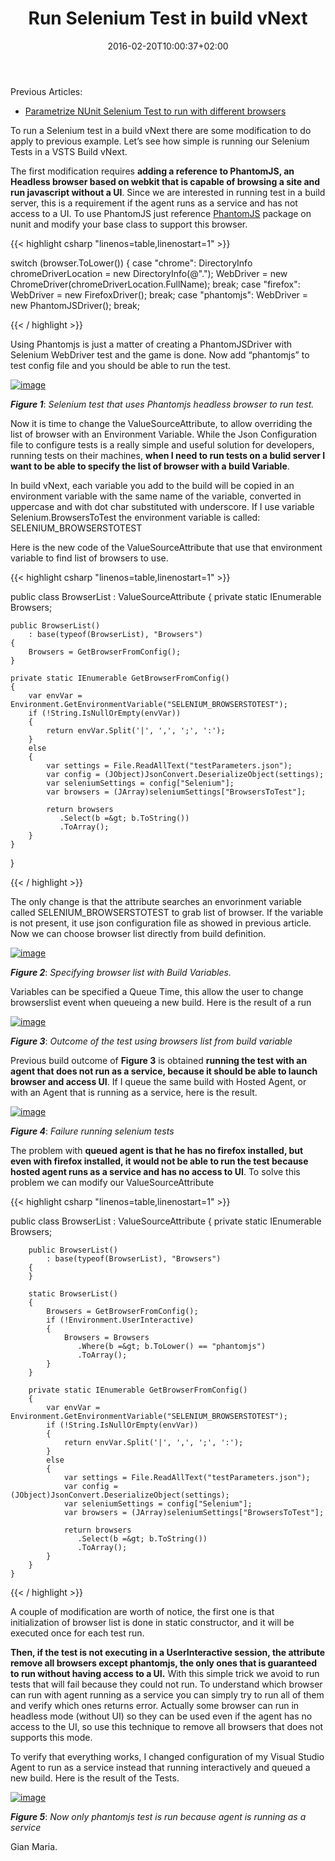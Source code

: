 ﻿---
title: "Run Selenium Test in build vNext"
description: ""
date: 2016-02-20T10:00:37+02:00
draft: false
tags: [Nunit,Testing]
categories: [Testing]
---
Previous Articles:

- [Parametrize NUnit Selenium Test to run with different browsers](http://www.codewrecks.com/blog/index.php/2016/02/19/parametrize-nunit-selenium-test-for-run-with-different-browsers/)

To run a Selenium test in a build vNext there are some modification to do apply to previous example. Let’s see how simple is running our Selenium Tests in a VSTS Build vNext.

The first modification requires  **adding a reference to PhantomJS, an Headless browser based on webkit that is capable of browsing a site and run javascript without a UI**. Since we are interested in running test in a build server, this is a requirement if the agent runs as a service and has not access to a UI. To use PhantomJS just reference [PhantomJS](https://www.nuget.org/packages/PhantomJS/) package on nunit and modify your base class to support this browser.

{{< highlight csharp "linenos=table,linenostart=1" >}}


switch (browser.ToLower())
{
    case "chrome":
        DirectoryInfo chromeDriverLocation = new DirectoryInfo(@".");
        WebDriver = new ChromeDriver(chromeDriverLocation.FullName);
        break;
    case "firefox":
        WebDriver = new FirefoxDriver();
        break;
    case "phantomjs":
        WebDriver = new PhantomJSDriver();
        break;

{{< / highlight >}}

Using Phantomjs is just a matter of creating a PhantomJSDriver with Selenium WebDriver test and the game is done. Now add “phantomjs” to test config file and you should be able to run the test.

[![image](http://www.codewrecks.com/blog/wp-content/uploads/2016/02/image_thumb11.png "image")](http://www.codewrecks.com/blog/wp-content/uploads/2016/02/image11.png)

 ***Figure 1***: *Selenium test that uses Phantomjs headless browser to run test.*

Now it is time to change the ValueSourceAttribute, to allow overriding the list of browser with an Environment Variable. While the Json Configuration file to configure tests is a really simple and useful solution for developers, running tests on their machines,  **when I need to run tests on a bulid server I want to be able to specify the list of browser with a build Variable**.

In build vNext, each variable you add to the build will be copied in an environment variable with the same name of the variable, converted in uppercase and with dot char substituted with underscore. If I use variable Selenium.BrowsersToTest the environment variable is called: SELENIUM\_BROWSERSTOTEST

Here is the new code of the ValueSourceAttribute that use that environment variable to find list of browsers to use.

{{< highlight csharp "linenos=table,linenostart=1" >}}


public class BrowserList : ValueSourceAttribute
{
    private static IEnumerable Browsers;

    public BrowserList()
        : base(typeof(BrowserList), "Browsers")
    {
        Browsers = GetBrowserFromConfig();
    }

    private static IEnumerable GetBrowserFromConfig()
    {
        var envVar = Environment.GetEnvironmentVariable("SELENIUM_BROWSERSTOTEST");
        if (!String.IsNullOrEmpty(envVar))
        {
            return envVar.Split('|', ',', ';', ':');
        }
        else
        {
            var settings = File.ReadAllText("testParameters.json");
            var config = (JObject)JsonConvert.DeserializeObject(settings);
            var seleniumSettings = config["Selenium"];
            var browsers = (JArray)seleniumSettings["BrowsersToTest"];

            return browsers
               .Select(b =&gt; b.ToString())
               .ToArray();
        }
    }
}

{{< / highlight >}}

The only change is that the attribute searches an envorinment variable called SELENIUM\_BROWSERSTOTEST to grab list of browser. If the variable is not present, it use json configuration file as showed in previous article. Now we can choose browser list directly from build definition.

[![image](http://www.codewrecks.com/blog/wp-content/uploads/2016/02/image_thumb12.png "image")](http://www.codewrecks.com/blog/wp-content/uploads/2016/02/image12.png)

 ***Figure 2***: *Specifying browser list with Build Variables.*

Variables can be specified a Queue Time, this allow the user to change browserslist event when queueing a new build. Here is the result of a run

[![image](http://www.codewrecks.com/blog/wp-content/uploads/2016/02/image_thumb13.png "image")](http://www.codewrecks.com/blog/wp-content/uploads/2016/02/image13.png)

 ***Figure 3***: *Outcome of the test using browsers list from build variable*

Previous build outcome of  **Figure 3** is obtained  **running the test with an agent that does not run as a service, because it should be able to launch browser and access UI**. If I queue the same build with Hosted Agent, or with an Agent that is running as a service, here is the result.

[![image](http://www.codewrecks.com/blog/wp-content/uploads/2016/02/image_thumb14.png "image")](http://www.codewrecks.com/blog/wp-content/uploads/2016/02/image14.png)

 ***Figure 4***: *Failure running selenium tests*

The problem with  **queued agent is that he has no firefox installed, but even with firefox installed, it would not be able to run the test because hosted agent runs as a service and has no access to UI**. To solve this problem we can modify our ValueSourceAttribute

{{< highlight csharp "linenos=table,linenostart=1" >}}


  public class BrowserList : ValueSourceAttribute
    {
        private static IEnumerable Browsers;

        public BrowserList()
            : base(typeof(BrowserList), "Browsers")
        {
        }

        static BrowserList()
        {
            Browsers = GetBrowserFromConfig();
            if (!Environment.UserInteractive)
            {
                Browsers = Browsers
                   .Where(b =&gt; b.ToLower() == "phantomjs")
                   .ToArray();
            }
        }

        private static IEnumerable GetBrowserFromConfig()
        {
            var envVar = Environment.GetEnvironmentVariable("SELENIUM_BROWSERSTOTEST");
            if (!String.IsNullOrEmpty(envVar))
            {
                return envVar.Split('|', ',', ';', ':');
            }
            else
            {
                var settings = File.ReadAllText("testParameters.json");
                var config = (JObject)JsonConvert.DeserializeObject(settings);
                var seleniumSettings = config["Selenium"];
                var browsers = (JArray)seleniumSettings["BrowsersToTest"];

                return browsers
                   .Select(b =&gt; b.ToString())
                   .ToArray();
            }
        }
    }

{{< / highlight >}}

A couple of modification are worth of notice, the first one is that initialization of browser list is done in static constructor, and it will be executed once for each test run.

 **Then, if the test is not executing in a UserInteractive session, the attribute remove all browsers except phantomjs, the only ones that is guaranteed to run without having access to a UI.** With this simple trick we avoid to run tests that will fail because they could not run. To understand which browser can run with agent running as a service you can simply try to run all of them and verify which ones returns error. Actually some browser can run in headless mode (without UI) so they can be used even if the agent has no access to the UI, so use this technique to remove all browsers that does not supports this mode.

To verify that everything works, I changed configuration of my Visual Studio Agent to run as a service instead that running interactively and queued a new build. Here is the result of the Tests.

[![image](http://www.codewrecks.com/blog/wp-content/uploads/2016/02/image_thumb15.png "image")](http://www.codewrecks.com/blog/wp-content/uploads/2016/02/image15.png)

 ***Figure 5***: *Now only phantomjs test is run because agent is running as a service*

Gian Maria.
